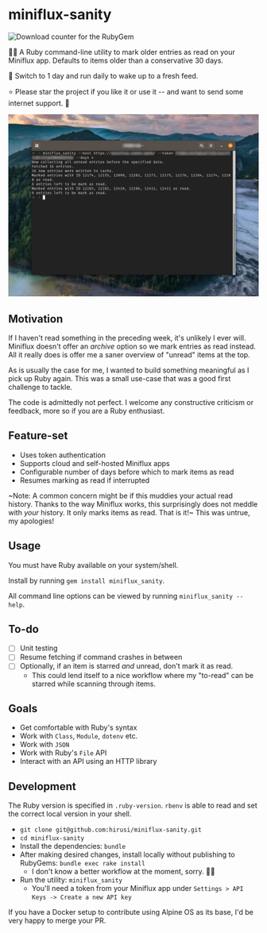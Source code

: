 # miniflux-sanity

![Download counter for the RubyGem](https://img.shields.io/gem/dtv/miniflux_sanity)

👩‍💻 A Ruby command-line utility to mark older entries as read on your Miniflux app. Defaults to items older than a conservative 30 days.

🚀 Switch to 1 day and run daily to wake up to a fresh feed.

⭐ Please star the project if you like it or use it -- and want to send some internet support. 🥰

![A screenshot from my Terminal showcasing the utility in action](./assets/miniflux-sanity_cli_v0.2.0.png)

## Motivation

If I haven't read something in the preceding week, it's unlikely I ever will. Miniflux doesn't offer an _archive_ option so we mark entries as read instead. All it really does is offer me a saner overview of "unread" items at the top.

As is usually the case for me, I wanted to build something meaningful as I pick up Ruby again. This was a small use-case that was a good first challenge to tackle.

The code is admittedly not perfect. I welcome any constructive criticism or feedback, more so if you are a Ruby enthusiast.

## Feature-set

- Uses token authentication
- Supports cloud and self-hosted Miniflux apps
- Configurable number of days before which to mark items as read
- Resumes marking as read if interrupted

~Note: A common concern might be if this muddies your actual read history. Thanks to the way Miniflux works, this surprisingly does not meddle with _your_ history. It only marks items as read. That is it!~ This was untrue, my apologies!

## Usage

You must have Ruby available on your system/shell.

Install by running `gem install miniflux_sanity`.

All command line options can be viewed by running `miniflux_sanity --help`.

## To-do

- [ ] Unit testing
- [ ] Resume fetching if command crashes in between
- [ ] Optionally, if an item is starred _and_ unread, don't mark it as read.
    - This could lend itself to a nice workflow where my "to-read" can be starred while scanning through items.

## Goals

- Get comfortable with Ruby's syntax
- Work with `Class`, `Module`, `dotenv` etc.
- Work with `JSON`
- Work with Ruby's `File` API
- Interact with an API using an HTTP library

## Development

The Ruby version is specified in `.ruby-version`. `rbenv` is able to read and set the correct local version in your shell.

- `git clone git@github.com:hirusi/miniflux-sanity.git`
- `cd miniflux-sanity`
- Install the dependencies: `bundle`
- After making desired changes, install locally without publishing to RubyGems: `bundle exec rake install`
    - I don't know a better workflow at the moment, sorry. 🤷‍♀️
- Run the utility: `miniflux_sanity`
    - You'll need a token from your Miniflux app under `Settings > API Keys -> Create a new API key`

If you have a Docker setup to contribute using Alpine OS as its base, I'd be very happy to merge your PR.
